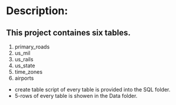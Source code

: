 # Description:

## This project containes six tables.
1. primary_roads
2. us_mil
3. us_rails
4. us_state
5. time_zones
6. airports

* create table script of every table is provided into the SQL folder.
* 5-rows of every table is showen in the Data folder.

